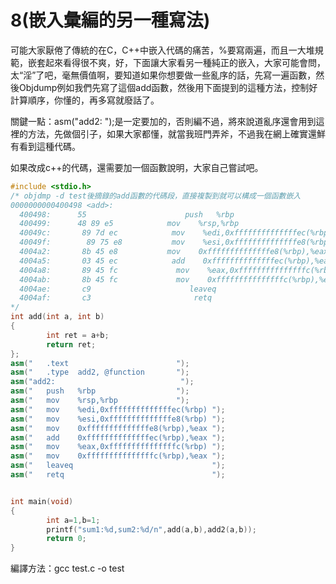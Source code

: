# 8(嵌入彙編的另一種寫法)


可能大家厭倦了傳統的在C，C++中嵌入代碼的痛苦，%要寫兩遍，而且一大堆規範，嵌套起來看得很不爽，好，下面讓大家看另一種純正的嵌入，大家可能會問，太“淫”了吧，毫無價值啊，要知道如果你想要做一些亂序的話，先寫一遍函數，然後Objdump例如我們先寫了這個add函數，然後用下面提到的這種方法，控制好計算順序，你懂的，再多寫就廢話了。

關鍵一點：asm("add2: ");是一定要加的，否則編不過，將來說道亂序還會用到這裡的方法，先做個引子，如果大家都懂，就當我班門弄斧，不過我在網上確實還鮮有看到這種代碼。


如果改成c++的代碼，還需要加一個函數說明，大家自己嘗試吧。


```cpp
#include <stdio.h>
/* objdmp -d test後摘錄的add函數的代碼段，直接複製到就可以構成一個函數嵌入
0000000000400498 <add>:
  400498:      55                      push   %rbp
  400499:      48 89 e5            mov    %rsp,%rbp
  40049c:       89 7d ec            mov    %edi,0xffffffffffffffec(%rbp)
  40049f:        89 75 e8           mov    %esi,0xffffffffffffffe8(%rbp)
  4004a2:       8b 45 e8           mov    0xffffffffffffffe8(%rbp),%eax
  4004a5:       03 45 ec            add    0xffffffffffffffec(%rbp),%eax
  4004a8:       89 45 fc             mov    %eax,0xfffffffffffffffc(%rbp)
  4004ab:       8b 45 fc             mov    0xfffffffffffffffc(%rbp),%eax
  4004ae:       c9                      leaveq 
  4004af:       c3                       retq   
*/
int add(int a, int b)
{
        int ret = a+b;
        return ret;
};
asm("   .text                        ");
asm("   .type  add2, @function       ");
asm("add2:                            ");
asm("   push   %rbp                  ");
asm("   mov    %rsp,%rbp             ");
asm("   mov    %edi,0xffffffffffffffec(%rbp) ");
asm("   mov    %esi,0xffffffffffffffe8(%rbp) ");
asm("   mov    0xffffffffffffffe8(%rbp),%eax ");
asm("   add    0xffffffffffffffec(%rbp),%eax ");
asm("   mov    %eax,0xfffffffffffffffc(%rbp) ");
asm("   mov    0xfffffffffffffffc(%rbp),%eax ");
asm("   leaveq                               ");
asm("   retq                                 ");


int main(void)
{
        int a=1,b=1;
        printf("sum1:%d,sum2:%d/n",add(a,b),add2(a,b));
        return 0;
}
```
 

編譯方法：gcc test.c -o test